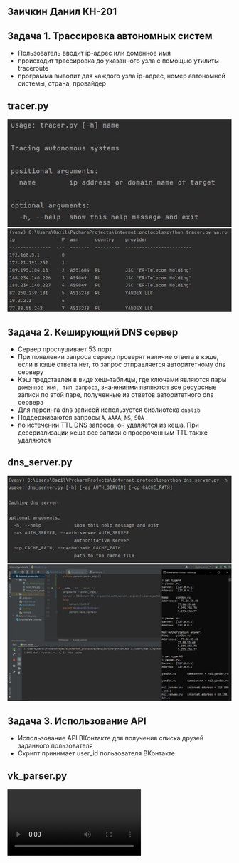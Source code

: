 ## Заичкин Данил КН-201



## Задача 1. Трассировка автономных систем
- Пользователь вводит ip-адрес или доменное имя
- происходит трассировка до указанного узла с помощью утилиты traceroute
- программа выводит для каждого узла ip-адрес, номер автономной системы, страна, провайдер  

## tracer.py 
![help](https://github.com/Danil-Zaichkin/Internet_protocols/raw/main/img/tracer_help.jpg)
![output](https://github.com/Danil-Zaichkin/Internet_protocols/raw/main/img/tracer_output_example.jpg)

## Задача 2. Кеширующий DNS сервер
- Сервер прослушивает 53 порт
- При появлении запроса сервер проверят наличие ответа в кэше, если в кэше ответа нет, то запрос отправляется авторитетному dns серверу
- Кэш представлен в виде хеш-таблицы, где ключами являются пары `доменное имя, тип запроса`, 
значениями являются все ресурсные записи по этой паре, полученные из ответов авторитетного dns сервера
- Для парсинга dns записей используется библиотека `dnslib`
- Поддерживаются запросы `A`, `AAAA`, `NS`, `SOA`
- по истечении TTL DNS запроса, он удаляется из кеша. При десериализации кеша все записи с просроченным TTL также удаляются

## dns_server.py

![help](https://github.com/Danil-Zaichkin/Internet_protocols/raw/main/img/dns_server_help.jpg)
![help](https://github.com/Danil-Zaichkin/Internet_protocols/raw/main/img/dns_server_example.jpg)

## Задача 3. Использование API
- Использование API ВКонтакте для получения списка друзей заданного пользователя
- Скрипт принимает user_id пользователя ВКонтакте

## vk_parser.py

![vk_parser_work](https://github.com/Danil-Zaichkin/Internet_protocols/raw/main/img/vk_pareser_work.mov)
